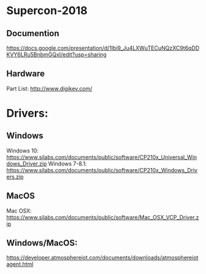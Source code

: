 # Supercon-2018

## Documention

https://docs.google.com/presentation/d/1lbi9_Ju4LXWuTECuNQzXC9t6qDDKVY6LRu5BnbmGQxI/edit?usp=sharing

## Hardware

Part List: http://www.digikey.com/

# Drivers:

## Windows

Windows 10: https://www.silabs.com/documents/public/software/CP210x_Universal_Windows_Driver.zip
Windows 7-8.1: https://www.silabs.com/documents/public/software/CP210x_Windows_Drivers.zip

## MacOS

Mac OSX: https://www.silabs.com/documents/public/software/Mac_OSX_VCP_Driver.zip

## Windows/MacOS:

https://developer.atmosphereiot.com/documents/downloads/atmosphereiotagent.html
